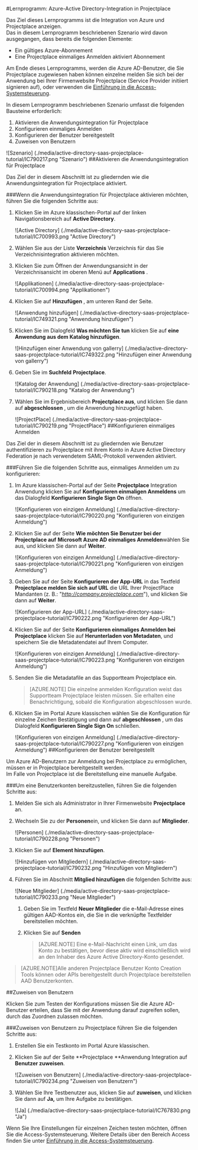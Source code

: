 <properties 
    pageTitle="Lernprogramm: Azure-Active Directory-Integration in Projectplace | Microsoft Azure" 
    description="Erfahren Sie, wie Projectplace mit Azure Active Directory verwenden, aktivieren Sie einmaliges Anmelden, automatisierte Bereitstellung und mehr!" 
    services="active-directory" 
    authors="jeevansd"  
    documentationCenter="na" 
    manager="femila"/>
<tags 
    ms.service="active-directory" 
    ms.devlang="na" 
    ms.topic="article" 
    ms.tgt_pltfrm="na" 
    ms.workload="identity" 
    ms.date="09/26/2016" 
    ms.author="jeedes" />

#<a name="tutorial-azure-active-directory-integration-with-projectplace"></a>Lernprogramm: Azure-Active Directory-Integration in Projectplace
  
Das Ziel dieses Lernprogramms ist die Integration von Azure und Projectplace anzeigen.  
Das in diesem Lernprogramm beschriebenen Szenario wird davon ausgegangen, dass bereits die folgenden Elemente:

-   Ein gültiges Azure-Abonnement
-   Eine Projectplace einmaliges Anmelden aktiviert Abonnement
  
Am Ende dieses Lernprogramms, werden die Azure AD-Benutzer, die Sie Projectplace zugewiesen haben können einzelne melden Sie sich bei der Anwendung bei Ihrer Firmenwebsite Projectplace (Service Provider initiiert signieren auf), oder verwenden die [Einführung in die Access-Systemsteuerung](active-directory-saas-access-panel-introduction.md).
  
In diesem Lernprogramm beschriebenen Szenario umfasst die folgenden Bausteine erforderlich:

1.  Aktivieren die Anwendungsintegration für Projectplace
2.  Konfigurieren einmaliges Anmelden
3.  Konfigurieren der Benutzer bereitgestellt
4.  Zuweisen von Benutzern

![Szenario] (./media/active-directory-saas-projectplace-tutorial/IC790217.png "Szenario")
##<a name="enabling-the-application-integration-for-projectplace"></a>Aktivieren die Anwendungsintegration für Projectplace
  
Das Ziel der in diesem Abschnitt ist zu gliedernden wie die Anwendungsintegration für Projectplace aktiviert.

###<a name="to-enable-the-application-integration-for-projectplace-perform-the-following-steps"></a>Wenn die Anwendungsintegration für Projectplace aktivieren möchten, führen Sie die folgenden Schritte aus:

1.  Klicken Sie im Azure klassischen-Portal auf der linken Navigationsbereich auf **Active Directory**.

    ![Active Directory] (./media/active-directory-saas-projectplace-tutorial/IC700993.png "Active Directory")

2.  Wählen Sie aus der Liste **Verzeichnis** Verzeichnis für das Sie Verzeichnisintegration aktivieren möchten.

3.  Klicken Sie zum Öffnen der Anwendungsansicht in der Verzeichnisansicht im oberen Menü auf **Applications** .

    ![Applikationen] (./media/active-directory-saas-projectplace-tutorial/IC700994.png "Applikationen")

4.  Klicken Sie auf **Hinzufügen** , am unteren Rand der Seite.

    ![Anwendung hinzufügen] (./media/active-directory-saas-projectplace-tutorial/IC749321.png "Anwendung hinzufügen")

5.  Klicken Sie im Dialogfeld **Was möchten Sie tun** klicken Sie auf **eine Anwendung aus dem Katalog hinzufügen**.

    ![Hinzufügen einer Anwendung von gallerry] (./media/active-directory-saas-projectplace-tutorial/IC749322.png "Hinzufügen einer Anwendung von gallerry")

6.  Geben Sie im **Suchfeld** **Projectplace**.

    ![Katalog der Anwendung] (./media/active-directory-saas-projectplace-tutorial/IC790218.png "Katalog der Anwendung")

7.  Wählen Sie im Ergebnisbereich **Projectplace aus**, und klicken Sie dann auf **abgeschlossen** , um die Anwendung hinzugefügt haben.

    ![ProjectPlace] (./media/active-directory-saas-projectplace-tutorial/IC790219.png "ProjectPlace")
##<a name="configuring-single-sign-on"></a>Konfigurieren einmaliges Anmelden
  
Das Ziel der in diesem Abschnitt ist zu gliedernden wie Benutzer authentifizieren zu Projectplace mit ihrem Konto in Azure Active Directory Federation je nach verwendetem SAML-Protokoll verwenden aktiviert.

###<a name="to-configure-single-sign-on-perform-the-following-steps"></a>Führen Sie die folgenden Schritte aus, einmaliges Anmelden um zu konfigurieren:

1.  Im Azure klassischen-Portal auf der Seite **Projectplace** Integration Anwendung klicken Sie auf **Konfigurieren einmaligen Anmeldens** um das Dialogfeld **Konfigurieren Single Sign On** öffnen.

    ![Konfigurieren von einzigen Anmeldung] (./media/active-directory-saas-projectplace-tutorial/IC790220.png "Konfigurieren von einzigen Anmeldung")

2.  Klicken Sie auf der Seite **Wie möchten Sie Benutzer bei der Projectplace auf** **Microsoft Azure AD einmaliges Anmelden**wählen Sie aus, und klicken Sie dann auf **Weiter**.

    ![Konfigurieren von einzigen Anmeldung] (./media/active-directory-saas-projectplace-tutorial/IC790221.png "Konfigurieren von einzigen Anmeldung")

3.  Geben Sie auf der Seite **Konfigurieren der App-URL** in das Textfeld **Projectplace melden Sie sich auf URL** die URL Ihrer ProjectPlace Mandanten (z. B.: "*http://company.projectplace.com*"), und klicken Sie dann auf **Weiter**.

    ![Konfigurieren der App-URL] (./media/active-directory-saas-projectplace-tutorial/IC790222.png "Konfigurieren der App-URL")

4.  Klicken Sie auf der Seite **Konfigurieren einmaliges Anmelden bei Projectplace** klicken Sie auf **Herunterladen von Metadaten**, und speichern Sie die Metadatendatei auf Ihrem Computer.

    ![Konfigurieren von einzigen Anmeldung] (./media/active-directory-saas-projectplace-tutorial/IC790223.png "Konfigurieren von einzigen Anmeldung")

5.  Senden Sie die Metadatafile an das Supportteam Projectplace ein.

    >[AZURE.NOTE] Die einzelne anmelden Konfiguration weist das Supportteam Projectplace leisten müssen. Sie erhalten eine Benachrichtigung, sobald die Konfiguration abgeschlossen wurde.

6.  Klicken Sie im Portal Azure klassischen wählen Sie die Konfiguration für einzelne Zeichen Bestätigung und dann auf **abgeschlossen** , um das Dialogfeld **Konfigurieren Single Sign On** schließen.

    ![Konfigurieren von einzigen Anmeldung] (./media/active-directory-saas-projectplace-tutorial/IC790227.png "Konfigurieren von einzigen Anmeldung")
##<a name="configuring-user-provisioning"></a>Konfigurieren der Benutzer bereitgestellt
  
Um Azure AD-Benutzern zur Anmeldung bei Projectplace zu ermöglichen, müssen er in Projectplace bereitgestellt werden.  
Im Falle von Projectplace ist die Bereitstellung eine manuelle Aufgabe.

###<a name="to-provision-a-user-accounts-perform-the-following-steps"></a>Um eine Benutzerkonten bereitzustellen, führen Sie die folgenden Schritte aus:

1.  Melden Sie sich als Administrator in Ihrer Firmenwebsite **Projectplace** an.

2.  Wechseln Sie zu der **Personen**ein, und klicken Sie dann auf **Mitglieder**.

    ![Personen] (./media/active-directory-saas-projectplace-tutorial/IC790228.png "Personen")

3.  Klicken Sie auf **Element hinzufügen**.

    ![Hinzufügen von Mitgliedern] (./media/active-directory-saas-projectplace-tutorial/IC790232.png "Hinzufügen von Mitgliedern")

4.  Führen Sie im Abschnitt **Mitglied hinzufügen** die folgenden Schritte aus:

    ![Neue Mitglieder] (./media/active-directory-saas-projectplace-tutorial/IC790233.png "Neue Mitglieder")

    1.  Geben Sie im Textfeld **Neuer Mitglieder** die e-Mail-Adresse eines gültigen AAD-Kontos ein, die Sie in die verknüpfte Textfelder bereitstellen möchten.
    2.  Klicken Sie auf **Senden**

        >[AZURE.NOTE] Eine e-Mail-Nachricht einen Link, um das Konto zu bestätigen, bevor diese aktiv wird einschließlich wird an den Inhaber des Azure Active Directory-Konto gesendet.
    
>[AZURE.NOTE]Alle anderen Projectplace Benutzer Konto Creation Tools können oder APIs bereitgestellt durch Projectplace bereitstellen AAD Benutzerkonten.

##<a name="assigning-users"></a>Zuweisen von Benutzern
  
Klicken Sie zum Testen der Konfigurations müssen Sie die Azure AD-Benutzer erteilen, dass Sie mit der Anwendung darauf zugreifen sollen, durch das Zuordnen zulassen möchten.

###<a name="to-assign-users-to-projectplace-perform-the-following-steps"></a>Zuweisen von Benutzern zu Projectplace führen Sie die folgenden Schritte aus:

1.  Erstellen Sie ein Testkonto im Portal Azure klassischen.

2.  Klicken Sie auf der Seite **Projectplace **Anwendung Integration auf **Benutzer zuweisen**.

    ![Zuweisen von Benutzern] (./media/active-directory-saas-projectplace-tutorial/IC790234.png "Zuweisen von Benutzern")

3.  Wählen Sie Ihre Testbenutzer aus, klicken Sie auf **zuweisen**, und klicken Sie dann auf **Ja,** um Ihre Aufgabe zu bestätigen.

    ![Ja] (./media/active-directory-saas-projectplace-tutorial/IC767830.png "Ja")
  
Wenn Sie Ihre Einstellungen für einzelnen Zeichen testen möchten, öffnen Sie die Access-Systemsteuerung. Weitere Details über den Bereich Access finden Sie unter [Einführung in die Access-Systemsteuerung](active-directory-saas-access-panel-introduction.md).
